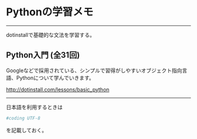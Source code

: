 # Pythonの学習メモ


----------

dotinstallで基礎的な文法を学習する。


## Python入門 (全31回)  
Googleなどで採用されている、シンプルで習得がしやすいオブジェクト指向言語、Pythonについて学んでいきます。

http://dotinstall.com/lessons/basic_python



----------

日本語を利用するときは

```python
#coding UTF-8
```

を記載しておく。